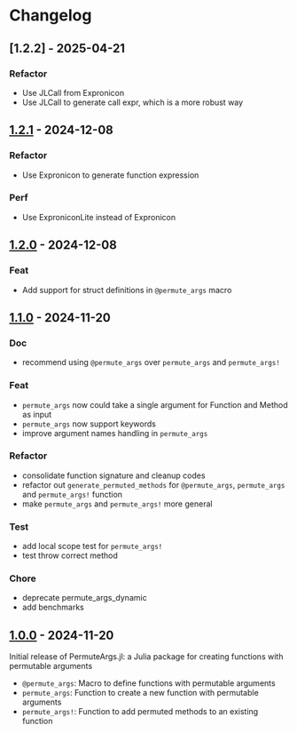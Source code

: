 # Changelog

## [1.2.2] - 2025-04-21

### Refactor

- Use JLCall from Expronicon
- Use JLCall to generate call expr, which is a more robust way

## [1.2.1] - 2024-12-08

### Refactor

- Use Expronicon to generate function expression

### Perf

- Use ExproniconLite instead of Expronicon

## [1.2.0] - 2024-12-08

### Feat

- Add support for struct definitions in `@permute_args` macro

## [1.1.0] - 2024-11-20

### Doc

- recommend using `@permute_args` over `permute_args` and `permute_args!`

### Feat

- `permute_args` now could take a single argument for Function and Method as input
- `permute_args` now support keywords
- improve argument names handling in `permute_args`

### Refactor

- consolidate function signature and cleanup codes
- refactor out `generate_permuted_methods` for `@permute_args`, `permute_args` and `permute_args!` function
- make `permute_args` and `permute_args!` more general

### Test

- add local scope test for `permute_args!`
- test throw correct method

### Chore

- deprecate permute_args_dynamic
- add benchmarks

## [1.0.0] - 2024-11-20

Initial release of PermuteArgs.jl: a Julia package for creating functions with permutable arguments

- `@permute_args`: Macro to define functions with permutable arguments
- `permute_args`: Function to create a new function with permutable arguments
- `permute_args!`: Function to add permuted methods to an existing function

[unreleased]: https://github.com/Beforerr/PermuteArgs.jl/compare/v1.2.1...HEAD
[1.2.1]: https://github.com/Beforerr/PermuteArgs.jl/compare/v1.2.0...v1.2.1
[1.2.0]: https://github.com/Beforerr/PermuteArgs.jl/compare/v1.1.0...v1.2.0
[1.1.0]: https://github.com/Beforerr/PermuteArgs.jl/compare/v1.0.0...v1.1.0
[1.0.0]: https://github.com/Beforerr/PermuteArgs.jl/commits/v1.0.0